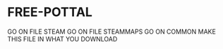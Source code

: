 # FREE-POTTAL
GO ON FILE STEAM GO ON FILE STEAMMAPS GO ON COMMON MAKE THIS FILE IN WHAT YOU DOWNLOAD
